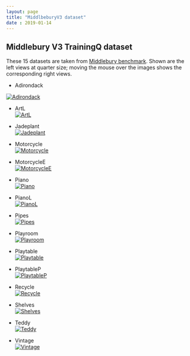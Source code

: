 ```yaml
---
layout: page
title: "MiddlbeburyV3 dataset" 
date : 2019-01-14
---
```


## Middlebury V3 TrainingQ dataset

These 15 datasets are taken from [Middlebury benchmark](http://vision.middlebury.edu/stereo/data/). 
Shown are the left views at quarter size; moving the mouse over the images shows the corresponding 
right views.

- Adirondack  

<a href="#" id="Adirondack"> <img title="Adirondack" src="/files/stereo-datasets/MiddleburyV3/trainingQ/image_0/Adirondack.png" onmouseover="this.src='/files/stereo-datasets/MiddleburyV3/trainingQ/image_1/Adirondack.png'" onmouseout="this.src='/files/stereo-datasets/MiddleburyV3/trainingQ/image_0/Adirondack.png'"/></a>

- ArtL  
<a href="#" id="ArtL"> <img title="ArtL" src="/files/stereo-datasets/MiddleburyV3/trainingQ/image_0/ArtL.png" onmouseover="this.src='/files/stereo-datasets/MiddleburyV3/trainingQ/image_1/ArtL.png'" onmouseout="this.src='/files/stereo-datasets/MiddleburyV3/trainingQ/image_0/ArtL.png'" class = "center"/></a>

- Jadeplant  
<a href="#" id="Jadeplant"> <img title="Jadeplant" src="/files/stereo-datasets/MiddleburyV3/trainingQ/image_0/Jadeplant.png" onmouseover="this.src='/files/stereo-datasets/MiddleburyV3/trainingQ/image_1/Jadeplant.png'" onmouseout="this.src='/files/stereo-datasets/MiddleburyV3/trainingQ/image_0/Jadeplant.png'" class = "center"/></a>
- Motorcycle  
<a href="#" id="Motorcycle"> <img title="Motorcycle" src="/files/stereo-datasets/MiddleburyV3/trainingQ/image_0/Motorcycle.png" onmouseover="this.src='/files/stereo-datasets/MiddleburyV3/trainingQ/image_1/Motorcycle.png'" onmouseout="this.src='/files/stereo-datasets/MiddleburyV3/trainingQ/image_0/Motorcycle.png'" class = "center"/></a>
- MotorcycleE  
<a href="#" id="MotorcycleE"> <img title="MotorcycleE" src="/files/stereo-datasets/MiddleburyV3/trainingQ/image_0/MotorcycleE.png" onmouseover="this.src='/files/stereo-datasets/MiddleburyV3/trainingQ/image_1/MotorcycleE.png'" onmouseout="this.src='/files/stereo-datasets/MiddleburyV3/trainingQ/image_0/MotorcycleE.png'" class = "center"/></a>
- Piano  
<a href="#" id="Piano"> <img title="Piano" src="/files/stereo-datasets/MiddleburyV3/trainingQ/image_0/Piano.png" onmouseover="this.src='/files/stereo-datasets/MiddleburyV3/trainingQ/image_1/Piano.png'" onmouseout="this.src='/files/stereo-datasets/MiddleburyV3/trainingQ/image_0/Piano.png'" class = "center"/></a>
- PianoL  
<a href="#" id="PianoL"> <img title="PianoL" src="/files/stereo-datasets/MiddleburyV3/trainingQ/image_0/PianoL.png" onmouseover="this.src='/files/stereo-datasets/MiddleburyV3/trainingQ/image_1/PianoL.png'" onmouseout="this.src='/files/stereo-datasets/MiddleburyV3/trainingQ/image_0/PianoL.png'" class = "center"/></a>
- Pipes  
<a href="#" id="Pipes"> <img title="Pipes" src="/files/stereo-datasets/MiddleburyV3/trainingQ/image_0/Pipes.png" onmouseover="this.src='/files/stereo-datasets/MiddleburyV3/trainingQ/image_1/Pipes.png'" onmouseout="this.src='/files/stereo-datasets/MiddleburyV3/trainingQ/image_0/Pipes.png'" class = "center"/></a>
- Playroom   
<a href="#" id="Playroom"> <img title="Playroom" src="/files/stereo-datasets/MiddleburyV3/trainingQ/image_0/Playroom.png" onmouseover="this.src='/files/stereo-datasets/MiddleburyV3/trainingQ/image_1/Playroom.png'" onmouseout="this.src='/files/stereo-datasets/MiddleburyV3/trainingQ/image_0/Playroom.png'" class = "center"/></a>
- Playtable  
<a href="#" id="Playtable"> <img title="Playtable" src="/files/stereo-datasets/MiddleburyV3/trainingQ/image_0/Playtable.png" onmouseover="this.src='/files/stereo-datasets/MiddleburyV3/trainingQ/image_1/Playtable.png'" onmouseout="this.src='/files/stereo-datasets/MiddleburyV3/trainingQ/image_0/Playtable.png'" class = "center"/></a>
- PlaytableP  
<a href="#" id="PlaytableP"> <img title="PlaytableP" src="/files/stereo-datasets/MiddleburyV3/trainingQ/image_0/PlaytableP.png" onmouseover="this.src='/files/stereo-datasets/MiddleburyV3/trainingQ/image_1/PlaytableP.png'" onmouseout="this.src='/files/stereo-datasets/MiddleburyV3/trainingQ/image_0/PlaytableP.png'" class = "center"/></a>
- Recycle  
<a href="#" id="Recycle"> <img title="Recycle" src="/files/stereo-datasets/MiddleburyV3/trainingQ/image_0/Recycle.png" onmouseover="this.src='/files/stereo-datasets/MiddleburyV3/trainingQ/image_1/Recycle.png'" onmouseout="this.src='/files/stereo-datasets/MiddleburyV3/trainingQ/image_0/Recycle.png'" class = "center"/></a>
- Shelves  
<a href="#" id="Shelves"> <img title="Shelves" src="/files/stereo-datasets/MiddleburyV3/trainingQ/image_0/Shelves.png" onmouseover="this.src='/files/stereo-datasets/MiddleburyV3/trainingQ/image_1/Shelves.png'" onmouseout="this.src='/files/stereo-datasets/MiddleburyV3/trainingQ/image_0/Shelves.png'" class = "center"/></a>
- Teddy  
<a href="#" id="Teddy"> <img title="Teddy" src="/files/stereo-datasets/MiddleburyV3/trainingQ/image_0/Teddy.png" onmouseover="this.src='/files/stereo-datasets/MiddleburyV3/trainingQ/image_1/Teddy.png'" onmouseout="this.src='/files/stereo-datasets/MiddleburyV3/trainingQ/image_0/Teddy.png'" class = "center"/></a>
- Vintage  
<a href="#" id="Vintage"> <img title="Vintage" src="/files/stereo-datasets/MiddleburyV3/trainingQ/image_0/Vintage.png" onmouseover="this.src='/files/stereo-datasets/MiddleburyV3/trainingQ/image_1/Vintage.png'" onmouseout="this.src='/files/stereo-datasets/MiddleburyV3/trainingQ/image_0/Vintage.png'" class = "center"/></a>
